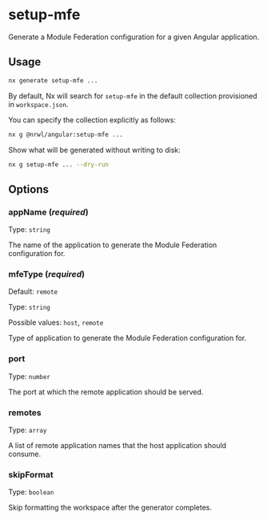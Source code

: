 # setup-mfe

Generate a Module Federation configuration for a given Angular application.

## Usage

```bash
nx generate setup-mfe ...
```

By default, Nx will search for `setup-mfe` in the default collection provisioned in `workspace.json`.

You can specify the collection explicitly as follows:

```bash
nx g @nrwl/angular:setup-mfe ...
```

Show what will be generated without writing to disk:

```bash
nx g setup-mfe ... --dry-run
```

## Options

### appName (_**required**_)

Type: `string`

The name of the application to generate the Module Federation configuration for.

### mfeType (_**required**_)

Default: `remote`

Type: `string`

Possible values: `host`, `remote`

Type of application to generate the Module Federation configuration for.

### port

Type: `number`

The port at which the remote application should be served.

### remotes

Type: `array`

A list of remote application names that the host application should consume.

### skipFormat

Type: `boolean`

Skip formatting the workspace after the generator completes.
